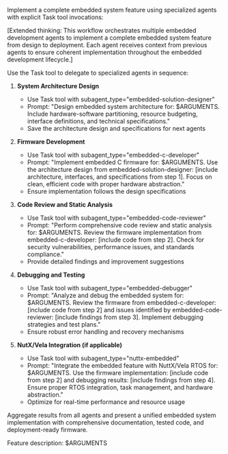 Implement a complete embedded system feature using specialized agents with explicit Task tool invocations:

[Extended thinking: This workflow orchestrates multiple embedded development agents to implement a complete embedded system feature from design to deployment. Each agent receives context from previous agents to ensure coherent implementation throughout the embedded development lifecycle.]

Use the Task tool to delegate to specialized agents in sequence:

1. **System Architecture Design**
   - Use Task tool with subagent_type="embedded-solution-designer"
   - Prompt: "Design embedded system architecture for: $ARGUMENTS. Include hardware-software partitioning, resource budgeting, interface definitions, and technical specifications."
   - Save the architecture design and specifications for next agents

2. **Firmware Development**
   - Use Task tool with subagent_type="embedded-c-developer"
   - Prompt: "Implement embedded C firmware for: $ARGUMENTS. Use the architecture design from embedded-solution-designer: [include architecture, interfaces, and specifications from step 1]. Focus on clean, efficient code with proper hardware abstraction."
   - Ensure implementation follows the design specifications

3. **Code Review and Static Analysis**
   - Use Task tool with subagent_type="embedded-code-reviewer"
   - Prompt: "Perform comprehensive code review and static analysis for: $ARGUMENTS. Review the firmware implementation from embedded-c-developer: [include code from step 2]. Check for security vulnerabilities, performance issues, and standards compliance."
   - Provide detailed findings and improvement suggestions

4. **Debugging and Testing**
   - Use Task tool with subagent_type="embedded-debugger"
   - Prompt: "Analyze and debug the embedded system for: $ARGUMENTS. Review the firmware from embedded-c-developer: [include code from step 2] and issues identified by embedded-code-reviewer: [include findings from step 3]. Implement debugging strategies and test plans."
   - Ensure robust error handling and recovery mechanisms

5. **NutX/Vela Integration (if applicable)**
   - Use Task tool with subagent_type="nuttx-embedded"
   - Prompt: "Integrate the embedded feature with NuttX/Vela RTOS for: $ARGUMENTS. Use the firmware implementation: [include code from step 2] and debugging results: [include findings from step 4]. Ensure proper RTOS integration, task management, and hardware abstraction."
   - Optimize for real-time performance and resource usage

Aggregate results from all agents and present a unified embedded system implementation with comprehensive documentation, tested code, and deployment-ready firmware.

Feature description: $ARGUMENTS